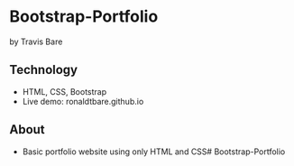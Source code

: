 # Bootstrap-Portfolio
by Travis Bare

## Technology
* HTML, CSS, Bootstrap
* Live demo: ronaldtbare.github.io

## About
* Basic portfolio website using only HTML and CSS# Bootstrap-Portfolio